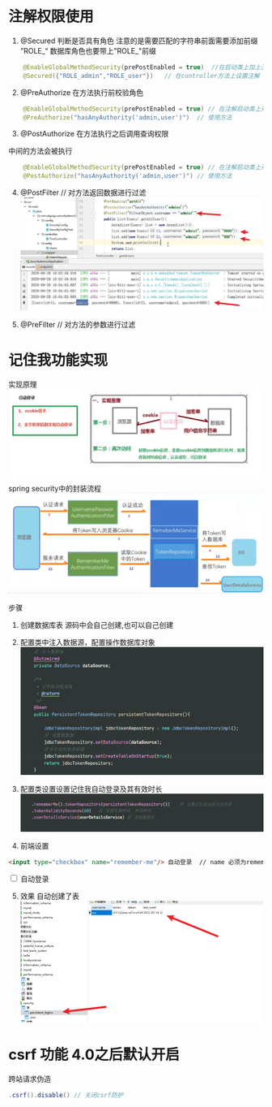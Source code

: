 

# 注解权限使用



1. @Secured 判断是否具有角色 注意的是需要匹配的字符串前面需要添加前缀 ”ROLE_“  数据库角色也要带上"ROLE_"前缀
```java
    @EnableGlobalMethodSecurity(prePostEnabled = true)  //在启动类上加上注解启动开关
    @Secured({"ROLE_admin","ROLE_user"})   // 在controller方法上设置注解
```
2. @PreAuthorize  在方法执行前校验角色

```java
    @EnableGlobalMethodSecurity(prePostEnabled = true) // 在注解启动类上开启注解
    @PreAuthorize("hasAnyAuthority('admin,user')")  // 使用方法
```
3. @PostAuthorize 在方法执行之后调用查询权限

 中间的方法会被执行
```java
    @EnableGlobalMethodSecurity(prePostEnabled = true) // 在注解启动类上开启注解
    @PostAuthorize("hasAnyAuthority('admin,user')") // 使用方法
```

4. @PostFilter // 对方法返回数据进行过滤
    ![img.png](img.png)

5. @PreFilter   // 对方法的参数进行过滤

# 记住我功能实现
实现原理
![img_1.png](img_1.png)

spring security中的封装流程
![img_2.png](img_2.png)


步骤
1. 创建数据库表
    源码中会自己创建,也可以自己创建
2. 配置类中注入数据源，配置操作数据库对象
![img_5.png](img_5.png)

3. 配置类设置设置记住我自动登录及其有效时长
![img_6.png](img_6.png)

4. 前端设置
```html
<input type="checkbox" name="remember-me"/> 自动登录  // name 必须为remember-me
```
<input type="checkbox" name="remember-me"/> 自动登录

5. 效果
自动创建了表
![img_7.png](img_7.png)


# csrf 功能  4.0之后默认开启

跨站请求伪造

```java
.csrf().disable() // 关闭csrf防护   
```